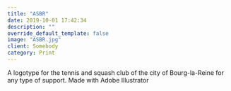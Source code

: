 ```yaml
---
title: "ASBR"
date: 2019-10-01 17:42:34
description: ""
override_default_template: false
image: "ASBR.jpg"
client: Somebody
category: Print
---
```


A logotype for the tennis and squash club of the city of Bourg-la-Reine for any type of support. Made with Adobe Illustrator
